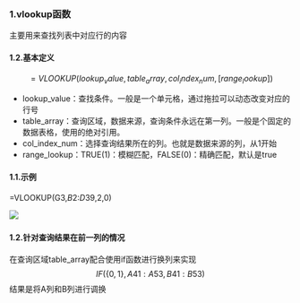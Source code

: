### 1.vlookup函数

主要用来查找列表中对应行的内容

#### 1.2.基本定义

$$
=VLOOKUP(lookup_value,table_array,col_index_num,[range_lookup])
$$



- lookup_value：查找条件。一般是一个单元格，通过拖拉可以动态改变对应的行号
- table_array：查询区域，数据来源，查询条件永远在第一列。一般是个固定的数据表格，使用的绝对引用。
- col_index_num：选择查询结果所在的列。也就是数据来源的列，从1开始
- range_lookup：TRUE(1)：模糊匹配，FALSE(0)：精确匹配，默认是true

#### 1.1.示例

=VLOOKUP(G3,$B$2:$D$39,2,0)

![](..\..\image\vlookup示意图.png)

#### 1.2.针对查询结果在前一列的情况

在查询区域table_array配合使用if函数进行换列来实现
$$
IF(\{0,1\},A41:A53,B41:B53)
$$
结果是将A列和B列进行调换